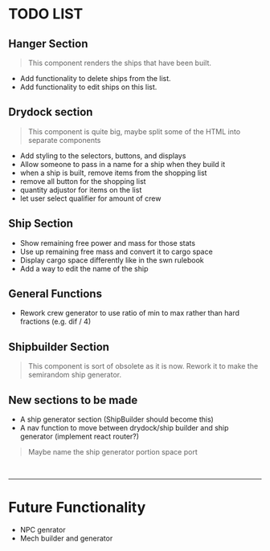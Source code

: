 
# TODO LIST

## Hanger Section

> This component renders the ships that have been built.

* Add functionality to delete ships from the list.
* Add functionality to edit ships on this list.
  
## Drydock section

> This component is quite big, maybe split some of the HTML into separate components

* Add styling to the selectors, buttons, and displays
* Allow someone to pass in a name for a ship when they build it
* when a ship is built, remove items from the shopping list
* remove all button for the shopping list
* quantity adjustor for items on the list
* let user select qualifier for amount of crew

## Ship Section

* Show remaining free power and mass for those stats
* Use up remaining free mass and convert it to cargo space
* Display cargo space differently like in the swn rulebook
* Add a way to edit the name of the ship

## General Functions  

* Rework crew generator to use ratio of min to max rather than hard fractions (e.g. dif / 4)  

## Shipbuilder Section

> This component is sort of obsolete as it is now. Rework it to make the semirandom ship generator.

## New sections to be made

* A ship generator section (ShipBuilder should become this)
* A nav function to move between drydock/ship builder and ship generator (implement react router?)
> Maybe name the ship generator portion space port

<br>

***

# Future Functionality

* NPC genrator
* Mech builder and generator
